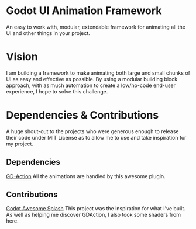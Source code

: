 # Godot UI Animation Framework

An easy to work with, modular, extendable framework for animating all the UI and other things in your project.

# Vision
I am building a framework to make animating both large and small chunks of UI as easy and effective as possible. By using a modular building block approach, with as much automation to create a low/no-code end-user experience, I hope to solve this challenge.

# Dependencies & Contributions
A huge shout-out to the projects who were generous enough to release their code under MIT License as to allow me to use and take inspiration for my project.
## Dependencies
[GD-Action](https://github.com/duongvituan/godot-action-animation-framework)
All the animations are handled by this awesome plugin.
## Contributions
[Godot Awesome Splash](https://github.com/duongvituan/godot-awesome-splash)
This project was the inspiration for what I've built. As well as helping me discover GDAction, I also took some shaders from here.